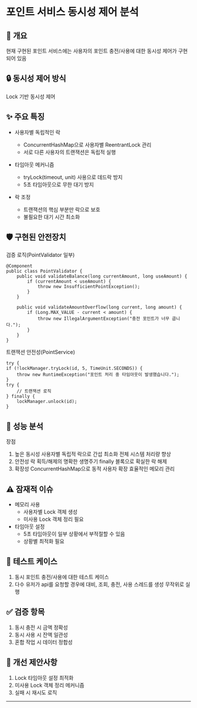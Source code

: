 # 포인트 서비스 동시성 제어 분석

## 📌 개요
현재 구현된 포인트 서비스에는 사용자의 포인트 충전/사용에 대한 동시성 제어가 구현되어 있음

## 🔒 동시성 제어 방식
Lock 기반 동시성 제어

## ✨ 주요 특징
* 사용자별 독립적인 락
  * ConcurrentHashMap으로 사용자별 ReentrantLock 관리
  * 서로 다른 사용자의 트랜잭션은 독립적 실행

* 타임아웃 메커니즘 
  * tryLock(timeout, unit) 사용으로 데드락 방지 
  * 5초 타임아웃으로 무한 대기 방지

* 락 조정 
  * 트랜잭션의 핵심 부분만 락으로 보호 
  * 불필요한 대기 시간 최소화

## 🛡️ 구현된 안전장치
검증 로직(PointValidator 일부)

    @Component
    public class PointValidator {
        public void validateBalance(long currentAmount, long useAmount) {
            if (currentAmount < useAmount) {
                throw new InsufficientPointException();
            }
        }
    
        public void validateAmountOverflow(long current, long amount) {
            if (Long.MAX_VALUE - current < amount) {
                throw new IllegalArgumentException("충전 포인트가 너무 큽니다.");
            }
        }
    }

트랜잭션 안전성(PointService)

    try {
    if (!lockManager.tryLock(id, 5, TimeUnit.SECONDS)) {
        throw new RuntimeException("포인트 처리 중 타임아웃이 발생했습니다.");
    }
    try {
        // 트랜잭션 로직
    } finally {
        lockManager.unlock(id);
    }


## 🚀 성능 분석
장점
1. 높은 동시성
   사용자별 독립적 락으로 간섭 최소화
   전체 시스템 처리량 향상
2. 안전성
   락 획득/해제의 명확한 생명주기
   finally 블록으로 확실한 락 해제
3. 확장성
   ConcurrentHashMap으로 동적 사용자 확장
   효율적인 메모리 관리
## ⚠️ 잠재적 이슈
* 메모리 사용 
  * 사용자별 Lock 객체 생성 
  * 미사용 Lock 객체 정리 필요 
* 타임아웃 설정 
  * 5초 타임아웃이 일부 상황에서 부적절할 수 있음 
  * 상황별 최적화 필요
## 🧪 테스트 케이스
1. 동시 포인트 충전/사용에 대한 테스트 케이스
2. 다수 유저가 api를 요청할 경우에 대비, 조회, 충전, 사용 스레드를 생성 무작위로 실행   
## ✅ 검증 항목
1. 동시 충전 시 금액 정확성
2. 동시 사용 시 잔액 일관성
3. 혼합 작업 시 데이터 정합성 
## 🔄 개선 제안사항
1. Lock 타임아웃 설정 최적화 
2. 미사용 Lock 객체 정리 메커니즘
3. 실패 시 재시도 로직
---